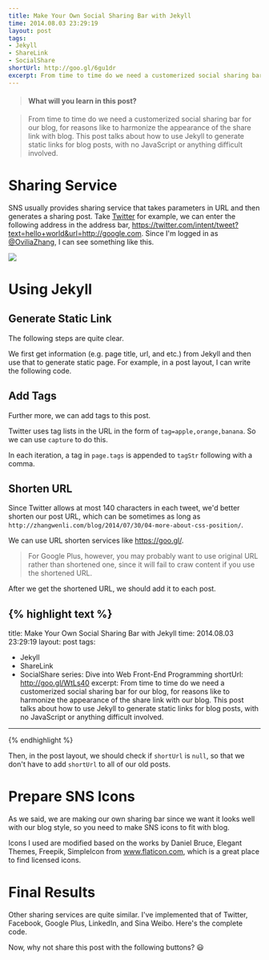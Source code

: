 ```yaml
---
title: Make Your Own Social Sharing Bar with Jekyll
time: 2014.08.03 23:29:19
layout: post
tags:
- Jekyll
- ShareLink
- SocialShare
shortUrl: http://goo.gl/6gu1dr
excerpt: From time to time do we need a customerized social sharing bar for our blog, for reasons like to harmonize the appearance of the share link with blog. This post talks about how to use Jekyll to generate static links for blog posts, with no JavaScript or anything difficult involved.
---
```


> #### What will you learn in this post?

> From time to time do we need a customerized social sharing bar for our blog, for reasons like to harmonize the appearance of the share link with blog. This post talks about how to use Jekyll to generate static links for blog posts, with no JavaScript or anything difficult involved.

# Sharing Service

SNS usually provides sharing service that takes parameters in URL and then generates a sharing post. Take <a href="https://twitter.com" target="_blank">Twitter</a> for example, we can enter the following address in the address bar, <a href="https://twitter.com/intent/tweet?text=hello+world&url=http://google.com" target="_blank">https://twitter.com/intent/tweet?text=hello+world&url=http://google.com</a>. Since I'm logged in as <a href="https://twitter.com/OviliaZhang" target="_blank">@OviliaZhang</a>, I can see something like this.

<img src="{{ site.url }}/img/loading.gif" data-src="{{ site.url }}/img/post/2014-08-03-make-your-own-social-sharing-bar-with-jekyll-01.png" />

# Using Jekyll

## Generate Static Link

The following steps are quite clear.

We first get information (e.g. page title, url, and etc.) from Jekyll and then use that to generate static page. For example, in a post layout, I can write the following code.

<script src="https://gist.github.com/Ovilia/906e8a1ed4bfdae5d9a3.js"></script>

## Add Tags

Further more, we can add tags to this post.

Twitter uses tag lists in the URL in the form of `tag=apple,orange,banana`. So we can use `capture` to do this.

<script src="https://gist.github.com/Ovilia/e479e5b17fb2b49a67a4.js"></script>

In each iteration, a tag in `page.tags` is appended to `tagStr` following with a comma.

## Shorten URL

Since Twitter allows at most 140 characters in each tweet, we'd better shorten our post URL, which can be sometimes as long as `http://zhangwenli.com/blog/2014/07/30/04-more-about-css-position/`.

We can use URL shorten services like <a href="https://goo.gl/" target="_blank">https://goo.gl/</a>.

> For Google Plus, however, you may probably want to use original URL rather than shortened one, since it will fail to craw content if you use the shortened URL.

After we get the shortened URL, we should add it to each post.

{% highlight text %}
---
title: Make Your Own Social Sharing Bar with Jekyll
time: 2014.08.03 23:29:19
layout: post
tags:
- Jekyll
- ShareLink
- SocialShare
series: Dive into Web Front-End Programming
shortUrl: http://goo.gl/WtLs40
excerpt: From time to time do we need a customerized social sharing bar for our blog, for reasons like to harmonize the appearance of the share link with our blog. This post talks about how to use Jekyll to generate static links for blog posts, with no JavaScript or anything difficult involved.
---
{% endhighlight %}

Then, in the post layout, we should check if `shortUrl` is `null`, so that we don't have to add `shortUrl` to all of our old posts.

<script src="https://gist.github.com/Ovilia/91e4a71cfed792aae5ec.js"></script>

# Prepare SNS Icons

As we said, we are making our own sharing bar since we want it looks well with our blog style, so you need to make SNS icons to fit with blog.

Icons I used are modified based on the works by Daniel Bruce, Elegant Themes, Freepik, SimpleIcon from <a href="http://www.flaticon.com" title="Flaticon">www.flaticon.com</a>, which is a great place to find licensed icons.

# Final Results

Other sharing services are quite similar. I've implemented that of Twitter, Facebook, Google Plus, LinkedIn, and Sina Weibo. Here's the complete code.

<script src="https://gist.github.com/Ovilia/13d261366ad91aecc202.js"></script>

Now, why not share this post with the following buttons? :smiley:
